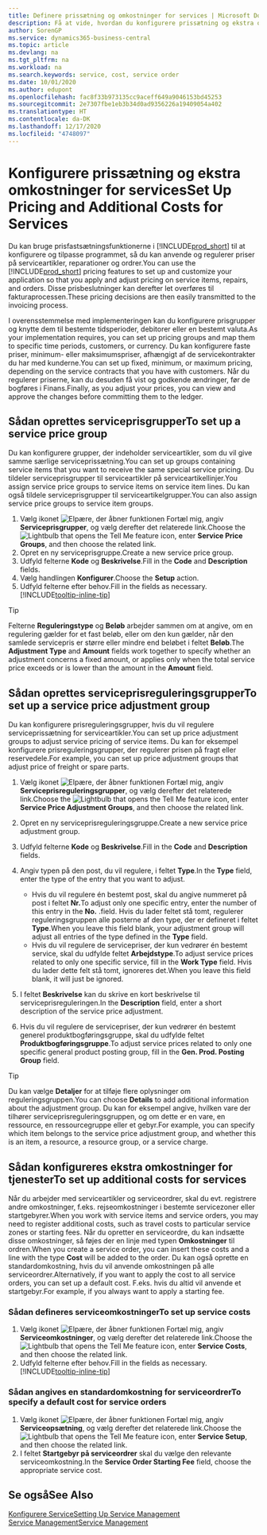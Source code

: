 ```yaml
---
title: Definere prissætning og omkostninger for services | Microsoft Docs
description: Få at vide, hvordan du konfigurere prissætning og ekstra omkostninger for services
author: SorenGP
ms.service: dynamics365-business-central
ms.topic: article
ms.devlang: na
ms.tgt_pltfrm: na
ms.workload: na
ms.search.keywords: service, cost, service order
ms.date: 10/01/2020
ms.author: edupont
ms.openlocfilehash: fac8f33b973135cc9aceff649a9046153bd45253
ms.sourcegitcommit: 2e7307fbe1eb3b34d0ad9356226a19409054a402
ms.translationtype: HT
ms.contentlocale: da-DK
ms.lasthandoff: 12/17/2020
ms.locfileid: "4748097"
---
```

# <a name="set-up-pricing-and-additional-costs-for-services"></a><span data-ttu-id="c4350-103">Konfigurere prissætning og ekstra omkostninger for services</span><span class="sxs-lookup"><span data-stu-id="c4350-103">Set Up Pricing and Additional Costs for Services</span></span>
<span data-ttu-id="c4350-104">Du kan bruge prisfastsætningsfunktionerne i [!INCLUDE[prod_short](includes/prod_short.md)] til at konfigurere og tilpasse programmet, så du kan anvende og regulerer priser på serviceartikler, reparationer og ordrer.</span><span class="sxs-lookup"><span data-stu-id="c4350-104">You can use the [!INCLUDE[prod_short](includes/prod_short.md)] pricing features to set up and customize your application so that you apply and adjust pricing on service items, repairs, and orders.</span></span> <span data-ttu-id="c4350-105">Disse prisbeslutninger kan derefter let overføres til fakturaprocessen.</span><span class="sxs-lookup"><span data-stu-id="c4350-105">These pricing decisions are then easily transmitted to the invoicing process.</span></span>  
  
<span data-ttu-id="c4350-106">I overensstemmelse med implementeringen kan du konfigurere prisgrupper og knytte dem til bestemte tidsperioder, debitorer eller en bestemt valuta.</span><span class="sxs-lookup"><span data-stu-id="c4350-106">As your implementation requires, you can set up pricing groups and map them to specific time periods, customers, or currency.</span></span> <span data-ttu-id="c4350-107">Du kan konfigurere faste priser, minimum- eller maksimumspriser, afhængigt af de servicekontrakter du har med kunderne.</span><span class="sxs-lookup"><span data-stu-id="c4350-107">You can set up fixed, minimum, or maximum pricing, depending on the service contracts that you have with customers.</span></span> <span data-ttu-id="c4350-108">Når du regulerer priserne, kan du desuden få vist og godkende ændringer, før de bogføres i Finans.</span><span class="sxs-lookup"><span data-stu-id="c4350-108">Finally, as you adjust your prices, you can view and approve the changes before committing them to the ledger.</span></span>  

## <a name="to-set-up-a-service-price-group"></a><span data-ttu-id="c4350-109">Sådan oprettes serviceprisgrupper</span><span class="sxs-lookup"><span data-stu-id="c4350-109">To set up a service price group</span></span>
<span data-ttu-id="c4350-110">Du kan konfigurere grupper, der indeholder serviceartikler, som du vil give samme særlige serviceprissætning.</span><span class="sxs-lookup"><span data-stu-id="c4350-110">You can set up groups containing service items that you want to receive the same special service pricing.</span></span> <span data-ttu-id="c4350-111">Du tildeler serviceprisgrupper til serviceartikler på serviceartikellinjer.</span><span class="sxs-lookup"><span data-stu-id="c4350-111">You assign service price groups to service items on service item lines.</span></span> <span data-ttu-id="c4350-112">Du kan også tildele serviceprisgrupper til serviceartikelgrupper.</span><span class="sxs-lookup"><span data-stu-id="c4350-112">You can also assign service price groups to service item groups.</span></span>  

1. <span data-ttu-id="c4350-113">Vælg ikonet ![Elpære, der åbner funktionen Fortæl mig](media/ui-search/search_small.png "Fortæl mig, hvad du vil foretage dig"), angiv **Serviceprisgrupper**, og vælg derefter det relaterede link.</span><span class="sxs-lookup"><span data-stu-id="c4350-113">Choose the ![Lightbulb that opens the Tell Me feature](media/ui-search/search_small.png "Tell me what you want to do") icon, enter **Service Price Groups**, and then choose the related link.</span></span>  
2. <span data-ttu-id="c4350-114">Opret en ny serviceprisgruppe.</span><span class="sxs-lookup"><span data-stu-id="c4350-114">Create a new service price group.</span></span>  
3. <span data-ttu-id="c4350-115">Udfyld felterne **Kode** og **Beskrivelse**.</span><span class="sxs-lookup"><span data-stu-id="c4350-115">Fill in the **Code** and **Description** fields.</span></span>  
4. <span data-ttu-id="c4350-116">Vælg handlingen **Konfigurer**.</span><span class="sxs-lookup"><span data-stu-id="c4350-116">Choose the **Setup** action.</span></span>  
2. <span data-ttu-id="c4350-117">Udfyld felterne efter behov.</span><span class="sxs-lookup"><span data-stu-id="c4350-117">Fill in the fields as necessary.</span></span> [!INCLUDE[tooltip-inline-tip](includes/tooltip-inline-tip_md.md)]  

 > [!Tip]
 > <span data-ttu-id="c4350-118">Felterne **Reguleringstype** og **Beløb** arbejder sammen om at angive, om en regulering gælder for et fast beløb, eller om den kun gælder, når den samlede servicepris er større eller mindre end beløbet i feltet **Beløb**.</span><span class="sxs-lookup"><span data-stu-id="c4350-118">The **Adjustment Type** and **Amount** fields work together to specify whether an adjustment concerns a fixed amount, or applies only when the total service price exceeds or is lower than the amount in the **Amount** field.</span></span>  

## <a name="to-set-up-a-service-price-adjustment-group"></a><span data-ttu-id="c4350-119">Sådan oprettes serviceprisreguleringsgrupper</span><span class="sxs-lookup"><span data-stu-id="c4350-119">To set up a service price adjustment group</span></span>  
<span data-ttu-id="c4350-120">Du kan konfigurere prisreguleringsgrupper, hvis du vil regulere serviceprissætning for serviceartikler.</span><span class="sxs-lookup"><span data-stu-id="c4350-120">You can set up price adjustment groups to adjust service pricing of service items.</span></span> <span data-ttu-id="c4350-121">Du kan for eksempel konfigurere prisreguleringsgrupper, der regulerer prisen på fragt eller reservedele.</span><span class="sxs-lookup"><span data-stu-id="c4350-121">For example, you can set up price adjustment groups that adjust price of freight or spare parts.</span></span>  
  
1. <span data-ttu-id="c4350-122">Vælg ikonet ![Elpære, der åbner funktionen Fortæl mig](media/ui-search/search_small.png "Fortæl mig, hvad du vil foretage dig"), angiv **Serviceprisreguleringsgrupper**, og vælg derefter det relaterede link.</span><span class="sxs-lookup"><span data-stu-id="c4350-122">Choose the ![Lightbulb that opens the Tell Me feature](media/ui-search/search_small.png "Tell me what you want to do") icon, enter **Service Price Adjustment Groups**, and then choose the related link.</span></span>  
2. <span data-ttu-id="c4350-123">Opret en ny serviceprisreguleringsgruppe.</span><span class="sxs-lookup"><span data-stu-id="c4350-123">Create a new service price adjustment group.</span></span>  
3. <span data-ttu-id="c4350-124">Udfyld felterne **Kode** og **Beskrivelse**.</span><span class="sxs-lookup"><span data-stu-id="c4350-124">Fill in the **Code** and **Description** fields.</span></span>  
4. <span data-ttu-id="c4350-125">Angiv typen på den post, du vil regulere, i feltet **Type**.</span><span class="sxs-lookup"><span data-stu-id="c4350-125">In the **Type** field, enter the type of the entry that you want to adjust.</span></span>  
  
    * <span data-ttu-id="c4350-126">Hvis du vil regulere én bestemt post, skal du angive nummeret på post i feltet **Nr.**</span><span class="sxs-lookup"><span data-stu-id="c4350-126">To adjust only one specific entry, enter the number of this entry in the **No.**</span></span> <span data-ttu-id="c4350-127">.</span><span class="sxs-lookup"><span data-stu-id="c4350-127">field.</span></span> <span data-ttu-id="c4350-128">Hvis du lader feltet stå tomt, regulerer reguleringsgruppen alle posterne af den type, der er defineret i feltet **Type**.</span><span class="sxs-lookup"><span data-stu-id="c4350-128">When you leave this field blank, your adjustment group will adjust all entries of the type defined in the **Type** field.</span></span>  
    * <span data-ttu-id="c4350-129">Hvis du vil regulere de servicepriser, der kun vedrører én bestemt service, skal du udfylde feltet **Arbejdstype**.</span><span class="sxs-lookup"><span data-stu-id="c4350-129">To adjust service prices related to only one specific service, fill in the **Work Type** field.</span></span> <span data-ttu-id="c4350-130">Hvis du lader dette felt stå tomt, ignoreres det.</span><span class="sxs-lookup"><span data-stu-id="c4350-130">When you leave this field blank, it will just be ignored.</span></span>  
  
5. <span data-ttu-id="c4350-131">I feltet **Beskrivelse** kan du skrive en kort beskrivelse til serviceprisreguleringen.</span><span class="sxs-lookup"><span data-stu-id="c4350-131">In the **Description** field, enter a short description of the service price adjustment.</span></span>  
6. <span data-ttu-id="c4350-132">Hvis du vil regulere de servicepriser, der kun vedrører én bestemt generel produktbogføringsgruppe, skal du udfylde feltet **Produktbogføringsgruppe**.</span><span class="sxs-lookup"><span data-stu-id="c4350-132">To adjust service prices related to only one specific general product posting group, fill in the **Gen. Prod. Posting Group** field.</span></span>

> [!Tip]
> <span data-ttu-id="c4350-133">Du kan vælge **Detaljer** for at tilføje flere oplysninger om reguleringsgruppen.</span><span class="sxs-lookup"><span data-stu-id="c4350-133">You can choose **Details** to add additional information about the adjustment group.</span></span> <span data-ttu-id="c4350-134">Du kan for eksempel angive, hvilken vare der tilhører serviceprisreguleringsgruppen, og om dette er en vare, en ressource, en ressourcegruppe eller et gebyr.</span><span class="sxs-lookup"><span data-stu-id="c4350-134">For example, you can specify which item belongs to the service price adjustment group, and whether this is an item, a resource, a resource group, or a service charge.</span></span>  

## <a name="to-set-up-additional-costs-for-services"></a><span data-ttu-id="c4350-135">Sådan konfigureres ekstra omkostninger for tjenester</span><span class="sxs-lookup"><span data-stu-id="c4350-135">To set up additional costs for services</span></span>
<span data-ttu-id="c4350-136">Når du arbejder med serviceartikler og serviceordrer, skal du evt. registrere andre omkostninger, f.eks. rejseomkostninger i bestemte servicezoner eller startgebyrer.</span><span class="sxs-lookup"><span data-stu-id="c4350-136">When you work with service items and service orders, you may need to register additional costs, such as travel costs to particular service zones or starting fees.</span></span> <span data-ttu-id="c4350-137">Når du opretter en serviceordre, du kan indsætte disse omkostninger, så føjes der en linje med typen **Omkostninger** til ordren.</span><span class="sxs-lookup"><span data-stu-id="c4350-137">When you create a service order, you can insert these costs and a line with the type **Cost** will be added to the order.</span></span> <span data-ttu-id="c4350-138">Du kan også oprette en standardomkostning, hvis du vil anvende omkostningen på alle serviceordrer.</span><span class="sxs-lookup"><span data-stu-id="c4350-138">Alternatively, if you want to apply the cost to all service orders, you can set up a default cost.</span></span> <span data-ttu-id="c4350-139">F.eks. hvis du altid vil anvende et startgebyr.</span><span class="sxs-lookup"><span data-stu-id="c4350-139">For example, if you always want to apply a starting fee.</span></span>
  
### <a name="to-set-up-service-costs"></a><span data-ttu-id="c4350-140">Sådan defineres serviceomkostninger</span><span class="sxs-lookup"><span data-stu-id="c4350-140">To set up service costs</span></span>
1. <span data-ttu-id="c4350-141">Vælg ikonet ![Elpære, der åbner funktionen Fortæl mig](media/ui-search/search_small.png "Fortæl mig, hvad du vil foretage dig"), angiv **Serviceomkostninger**, og vælg derefter det relaterede link.</span><span class="sxs-lookup"><span data-stu-id="c4350-141">Choose the ![Lightbulb that opens the Tell Me feature](media/ui-search/search_small.png "Tell me what you want to do") icon, enter **Service Costs**, and then choose the related link.</span></span> 
2. <span data-ttu-id="c4350-142">Udfyld felterne efter behov.</span><span class="sxs-lookup"><span data-stu-id="c4350-142">Fill in the fields as necessary.</span></span> [!INCLUDE[tooltip-inline-tip](includes/tooltip-inline-tip_md.md)]  

### <a name="to-specify-a-default-cost-for-service-orders"></a><span data-ttu-id="c4350-143">Sådan angives en standardomkostning for serviceordrer</span><span class="sxs-lookup"><span data-stu-id="c4350-143">To specify a default cost for service orders</span></span>
1. <span data-ttu-id="c4350-144">Vælg ikonet ![Elpære, der åbner funktionen Fortæl mig](media/ui-search/search_small.png "Fortæl mig, hvad du vil foretage dig"), angiv **Serviceopsætning**, og vælg derefter det relaterede link.</span><span class="sxs-lookup"><span data-stu-id="c4350-144">Choose the ![Lightbulb that opens the Tell Me feature](media/ui-search/search_small.png "Tell me what you want to do") icon, enter **Service Setup**, and then choose the related link.</span></span> 
2. <span data-ttu-id="c4350-145">I feltet **Startgebyr på serviceordrer** skal du vælge den relevante serviceomkostning.</span><span class="sxs-lookup"><span data-stu-id="c4350-145">In the **Service Order Starting Fee** field, choose the appropriate service cost.</span></span>

## <a name="see-also"></a><span data-ttu-id="c4350-146">Se også</span><span class="sxs-lookup"><span data-stu-id="c4350-146">See Also</span></span>
[<span data-ttu-id="c4350-147">Konfigurere Service</span><span class="sxs-lookup"><span data-stu-id="c4350-147">Setting Up Service Management</span></span>](service-setup-service.md)  
[<span data-ttu-id="c4350-148">Service Management</span><span class="sxs-lookup"><span data-stu-id="c4350-148">Service Management</span></span>](service-service.md)  
